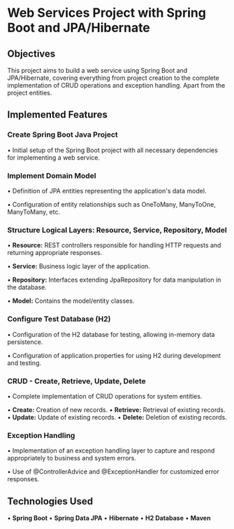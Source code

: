 # Web Services Project with Spring Boot and JPA/Hibernate


## Objectives

This project aims to build a web service using Spring Boot and JPA/Hibernate, covering everything from project creation to the complete implementation of CRUD operations and exception handling.
Apart from the project entities.

## Implemented Features

### Create Spring Boot Java Project

• Initial setup of the Spring Boot project with all necessary dependencies for implementing a web service.

### Implement Domain Model

• Definition of JPA entities representing the application's data model.

• Configuration of entity relationships such as OneToMany, ManyToOne, ManyToMany, etc.

### Structure Logical Layers: Resource, Service, Repository, Model

• **Resource:** REST controllers responsible for handling HTTP requests and returning appropriate responses.

• **Service:** Business logic layer of the application.

• **Repository:** Interfaces extending JpaRepository for data manipulation in the database.

• **Model:** Contains the model/entity classes.

### Configure Test Database (H2)

• Configuration of the H2 database for testing, allowing in-memory data persistence.

• Configuration of application.properties for using H2 during development and testing.

### CRUD - Create, Retrieve, Update, Delete

• Complete implementation of CRUD operations for system entities.

 • **Create:** Creation of new records.
 • **Retrieve:** Retrieval of existing records.
 • **Update:** Update of existing records.
 • **Delete:** Deletion of existing records.
    
### Exception Handling

• Implementation of an exception handling layer to capture and respond appropriately to business and system errors.

• Use of @ControllerAdvice and @ExceptionHandler for customized error responses.

## Technologies Used

   • **Spring Boot**
   • **Spring Data JPA**
   • **Hibernate**
   • **H2 Database**
   • **Maven**
